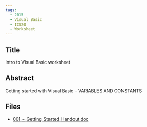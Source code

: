 ```yaml
---
tags:
  - 2015
  - Visual Basic
  - ICS2O
  - Worksheet
---
```

    
## Title

Intro to Visual Basic worksheet

## Abstract

Getting started with Visual Basic - VARIABLES AND CONSTANTS

## Files

- [001_-_Getting_Started_Handout.doc](resources/2015/Joe_Smith/001_-_Getting_Started_Handout.doc)

